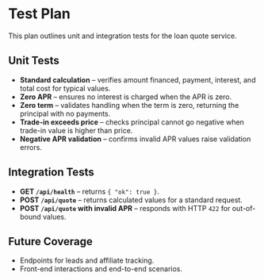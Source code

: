 # Test Plan

This plan outlines unit and integration tests for the loan quote service.

## Unit Tests

- **Standard calculation** – verifies amount financed, payment, interest, and total cost for typical values.
- **Zero APR** – ensures no interest is charged when the APR is zero.
- **Zero term** – validates handling when the term is zero, returning the principal with no payments.
- **Trade-in exceeds price** – checks principal cannot go negative when trade-in value is higher than price.
- **Negative APR validation** – confirms invalid APR values raise validation errors.

## Integration Tests

- **GET `/api/health`** – returns `{ "ok": true }`.
- **POST `/api/quote`** – returns calculated values for a standard request.
- **POST `/api/quote` with invalid APR** – responds with HTTP `422` for out-of-bound values.

## Future Coverage

- Endpoints for leads and affiliate tracking.
- Front-end interactions and end-to-end scenarios.
